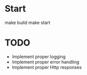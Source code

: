 # Start

make build
make start

# TODO

- Implement proper logging
- Implement proper error handling
- Implement proper Http responses
